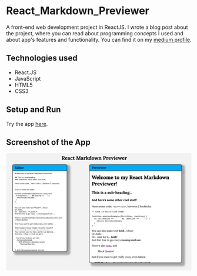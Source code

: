 # React_Markdown_Previewer
A front-end web development project in ReactJS. I wrote a blog post about the project, where you can read about programming concepts I used and about app's features and functionality. You can find it on my [medium profile](https://medium.com/@marko.libor/react-markdown-previewer-64fa8d9896c0).

## Technologies used
* React.JS
* JavaScript 
* HTML5
* CSS3

## Setup and Run

Try the app [here](https://t7sle.codesandbox.io/).

## Screenshot of the App
![Screenshot of the App](./screenshot.png)